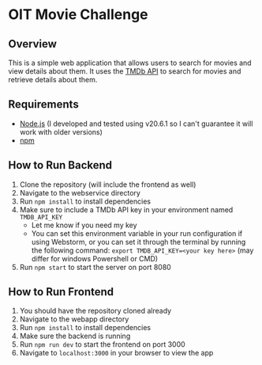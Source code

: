 # OIT Movie Challenge

## Overview
This is a simple web application that allows users to search for movies and view details about them. It uses the [TMDb API](https://themoviedb.org/) to search for movies and retrieve details about them.

## Requirements
* [Node.js](https://nodejs.org/en/) (I developed and tested using v20.6.1 so I can't guarantee it will work with older versions)
* [npm](https://www.npmjs.com/)

## How to Run Backend
1. Clone the repository (will include the frontend as well)
2. Navigate to the webservice directory
3. Run `npm install` to install dependencies
4. Make sure to include a TMDb API key in your environment named `TMDB_API_KEY`
   * Let me know if you need my key
   * You can set this environment variable in your run configuration if using Webstorm, or you can set it through the terminal by running the following command: `export TMDB_API_KEY=<your key here>` (may differ for windows Powershell or CMD)
5. Run `npm start` to start the server on port 8080

## How to Run Frontend
1. You should have the repository cloned already
2. Navigate to the webapp directory
3. Run `npm install` to install dependencies
4. Make sure the backend is running
5. Run `npm run dev` to start the frontend on port 3000
6. Navigate to `localhost:3000` in your browser to view the app